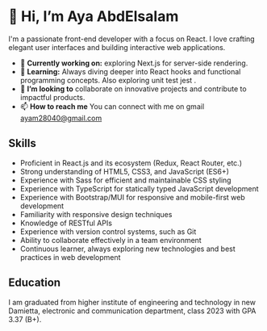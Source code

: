 # 👋 Hi, I’m Aya AbdElsalam
I'm a passionate front-end developer with a focus on React. I love crafting elegant user interfaces and building interactive web applications.
- 🔭 **Currently working on:** exploring Next.js for server-side rendering.
- 🌱 **Learning:** Always diving deeper into React hooks and functional programming concepts. Also exploring unit test jest .
- 💼 **I’m looking to** collaborate on innovative projects and contribute to impactful products.
- 📫 **How to reach me** You can connect with me on gmail ayam28040@gmail.com
## Skills
- Proficient in React.js and its ecosystem (Redux, React Router, etc.)
- Strong understanding of HTML5, CSS3, and JavaScript (ES6+)
- Experience with Sass for efficient and maintainable CSS styling
- Experience with TypeScript for statically typed JavaScript development
- Experience with Bootstrap/MUI for responsive and mobile-first web development
- Familiarity with responsive design techniques
- Knowledge of RESTful APIs
- Experience with version control systems, such as Git
- Ability to collaborate effectively in a team environment
- Continuous learner, always exploring new technologies and best practices in web development
## Education
 I am graduated from higher institute of engineering and technology in new Damietta, electronic and communication department, class 2023 with GPA 3.37 (B+).
<!---
Aya-AbdElsalam/Aya-AbdElsalam is a ✨ special ✨ repository because its `README.md` (this file) appears on your GitHub profile.
You can click the Preview link to take a look at your changes.
--->
